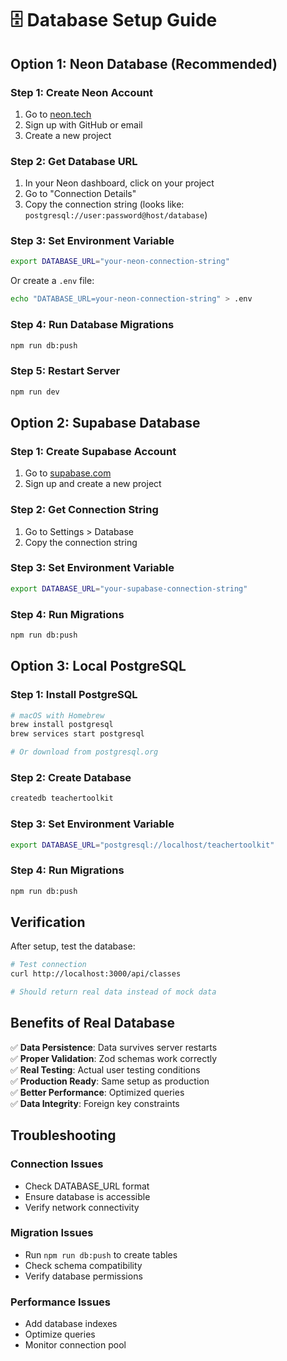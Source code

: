 # 🗄️ Database Setup Guide

## **Option 1: Neon Database (Recommended)**

### **Step 1: Create Neon Account**
1. Go to [neon.tech](https://neon.tech)
2. Sign up with GitHub or email
3. Create a new project

### **Step 2: Get Database URL**
1. In your Neon dashboard, click on your project
2. Go to "Connection Details"
3. Copy the connection string (looks like: `postgresql://user:password@host/database`)

### **Step 3: Set Environment Variable**
```bash
export DATABASE_URL="your-neon-connection-string"
```

Or create a `.env` file:
```bash
echo "DATABASE_URL=your-neon-connection-string" > .env
```

### **Step 4: Run Database Migrations**
```bash
npm run db:push
```

### **Step 5: Restart Server**
```bash
npm run dev
```

## **Option 2: Supabase Database**

### **Step 1: Create Supabase Account**
1. Go to [supabase.com](https://supabase.com)
2. Sign up and create a new project

### **Step 2: Get Connection String**
1. Go to Settings > Database
2. Copy the connection string

### **Step 3: Set Environment Variable**
```bash
export DATABASE_URL="your-supabase-connection-string"
```

### **Step 4: Run Migrations**
```bash
npm run db:push
```

## **Option 3: Local PostgreSQL**

### **Step 1: Install PostgreSQL**
```bash
# macOS with Homebrew
brew install postgresql
brew services start postgresql

# Or download from postgresql.org
```

### **Step 2: Create Database**
```bash
createdb teachertoolkit
```

### **Step 3: Set Environment Variable**
```bash
export DATABASE_URL="postgresql://localhost/teachertoolkit"
```

### **Step 4: Run Migrations**
```bash
npm run db:push
```

## **Verification**

After setup, test the database:

```bash
# Test connection
curl http://localhost:3000/api/classes

# Should return real data instead of mock data
```

## **Benefits of Real Database**

✅ **Data Persistence**: Data survives server restarts  
✅ **Proper Validation**: Zod schemas work correctly  
✅ **Real Testing**: Actual user testing conditions  
✅ **Production Ready**: Same setup as production  
✅ **Better Performance**: Optimized queries  
✅ **Data Integrity**: Foreign key constraints  

## **Troubleshooting**

### **Connection Issues**
- Check DATABASE_URL format
- Ensure database is accessible
- Verify network connectivity

### **Migration Issues**
- Run `npm run db:push` to create tables
- Check schema compatibility
- Verify database permissions

### **Performance Issues**
- Add database indexes
- Optimize queries
- Monitor connection pool 